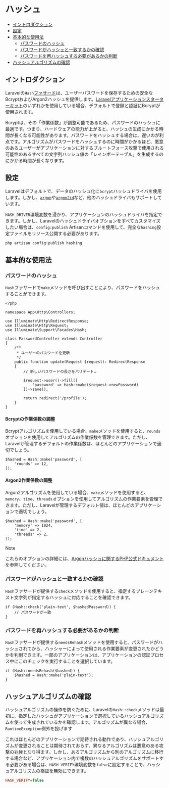 # ハッシュ

- [イントロダクション](#introduction)
- [設定](#configuration)
- [基本的な使用法](#basic-usage)
    - [パスワードのハッシュ](#hashing-passwords)
    - [パスワードがハッシュと一致するかの確認](#verifying-that-a-password-matches-a-hash)
    - [パスワードを再ハッシュする必要があるかの判断](#determining-if-a-password-needs-to-be-rehashed)
- [ハッシュアルゴリズムの確認](#hash-algorithm-verification)

<a name="introduction"></a>
## イントロダクション

Laravelの`Hash`[ファサード](/docs/{{version}}/facades)は、ユーザーパスワードを保存するための安全なBcryptおよびArgon2ハッシュを提供します。[Laravelアプリケーションスターターキット](/docs/{{version}}/starter-kits)のいずれかを使用している場合、デフォルトで登録と認証にBcryptが使用されます。

Bcryptは、その「作業係数」が調整可能であるため、パスワードのハッシュに最適です。つまり、ハードウェアの能力が上がると、ハッシュの生成にかかる時間が長くなる可能性があります。パスワードをハッシュする場合は、遅いのが利点です。アルゴリズムがパスワードをハッシュするのに時間がかかるほど、悪意のあるユーザーがアプリケーションに対するブルートフォース攻撃で使用される可能性のあるすべての文字列ハッシュ値の「レインボーテーブル」を生成するのにかかる時間が長くなります。

<a name="configuration"></a>
## 設定

Laravelはデフォルトで、データのハッシュ化に`bcrypt`ハッシュドライバを使用します。しかし、[`argon`](https://en.wikipedia.org/wiki/Argon2)や[`argon2id`](https://en.wikipedia.org/wiki/Argon2)など、他のハッシュドライバもサポートしています。

`HASH_DRIVER`環境変数を浸かり、アプリケーションのハッシュドライバを指定できます。しかし、Laravelのハッシュドライバオプションをすべてカスタマイズしたい場合は、`config:publish` Artisanコマンドを使用して、完全な`hashing`設定ファイルをリソース公開する必要があります。

```bash
php artisan config:publish hashing
```

<a name="basic-usage"></a>
## 基本的な使用法

<a name="hashing-passwords"></a>
### パスワードのハッシュ

`Hash`ファサードで`make`メソッドを呼び出すことにより、パスワードをハッシュすることができます。

    <?php

    namespace App\Http\Controllers;

    use Illuminate\Http\RedirectResponse;
    use Illuminate\Http\Request;
    use Illuminate\Support\Facades\Hash;

    class PasswordController extends Controller
    {
        /**
         * ユーザーのパスワードを更新
         */
        public function update(Request $request): RedirectResponse
        {
            // 新しいパスワードの長さをバリデート…

            $request->user()->fill([
                'password' => Hash::make($request->newPassword)
            ])->save();

            return redirect('/profile');
        }
    }

<a name="adjusting-the-bcrypt-work-factor"></a>
#### Bcryptの作業係数の調整

Bcryptアルゴリズムを使用している場合、`make`メソッドを使用すると、`rounds`オプションを使用してアルゴリズムの作業係数を管理できます。ただし、Laravelが管理するデフォルトの作業係数は、ほとんどのアプリケーションで適切でしょう。

    $hashed = Hash::make('password', [
        'rounds' => 12,
    ]);

<a name="adjusting-the-argon2-work-factor"></a>
#### Argon2作業係数の調整

Argon2アルゴリズムを使用している場合、`make`メソッドを使用すると、`memory`、`time`、`threads`オプションを使用してアルゴリズムの作業要素を管理できます。ただし、Laravelが管理するデフォルト値は、ほとんどのアプリケーションで適切でしょう。

    $hashed = Hash::make('password', [
        'memory' => 1024,
        'time' => 2,
        'threads' => 2,
    ]);

> [!NOTE]
> これらのオプションの詳細には、[Argonハッシュに関するPHP公式ドキュメント](https://secure.php.net/manual/en/function.password-hash.php)を参照してください。

<a name="verifying-that-a-password-matches-a-hash"></a>
### パスワードがハッシュと一致するかの確認

`Hash`ファサードが提供する`check`メソッドを使用すると、指定するプレーンテキスト文字列が指定するハッシュに対応することを確認できます。

    if (Hash::check('plain-text', $hashedPassword)) {
        // パスワードが一致
    }

<a name="determining-if-a-password-needs-to-be-rehashed"></a>
### パスワードを再ハッシュする必要があるかの判断

`Hash`ファサードが提供する`needsRehash`メソッドを使用すると、パスワードがハッシュされてから、ハッシャーによって使用される作業要素が変更されたかどうかを判別できます。一部のアプリケーションは、アプリケーションの認証プロセス中にこのチェックを実行することを選択しています。

    if (Hash::needsRehash($hashed)) {
        $hashed = Hash::make('plain-text');
    }

<a name="hash-algorithm-verification"></a>
## ハッシュアルゴリズムの確認

ハッシュアルゴリズムの操作を防ぐために、Laravelの`Hash::check`メソッドは最初に、指定したハッシュがアプリケーションで選択しているハッシュアルゴリズムを使って生成されているかを確認します。アルゴリズムが異なる場合、`RuntimeException`例外を投げます

これはほとんどのアプリケーションで期待される動作であり、ハッシュアルゴリズムが変更されることは期待されておらず、異なるアルゴリズムは悪意のある攻撃の兆候となり得ます。しかし、あるアルゴリズムから別のアルゴリズムに移行する場合など、アプリケーション内で複数のハッシュアルゴリズムをサポートする必要がある場合は、`HASH_VERIFY`環境変数を`false`に設定することで、ハッシュアルゴリズムの検証を無効にできます。

```ini
HASH_VERIFY=false
```
